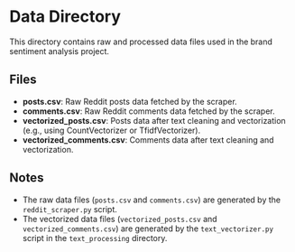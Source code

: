 # Data Directory

This directory contains raw and processed data files used in the brand sentiment analysis project.

## Files

- **posts.csv**: Raw Reddit posts data fetched by the scraper.
- **comments.csv**: Raw Reddit comments data fetched by the scraper.
- **vectorized_posts.csv**: Posts data after text cleaning and vectorization (e.g., using CountVectorizer or TfidfVectorizer).
- **vectorized_comments.csv**: Comments data after text cleaning and vectorization.

## Notes

- The raw data files (`posts.csv` and `comments.csv`) are generated by the `reddit_scraper.py` script.
- The vectorized data files (`vectorized_posts.csv` and `vectorized_comments.csv`) are generated by the `text_vectorizer.py` script in the `text_processing` directory.
